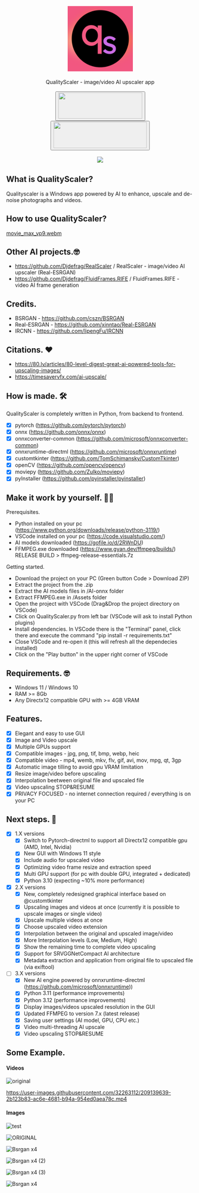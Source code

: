 <!DOCTYPE html>
<html>
<body>
    <div align="center">    
        <img src="https://github.com/Djdefrag/QualityScaler/blob/main/Assets/logo.png" width="175"> 
        <br><br> QualityScaler - image/video AI upscaler app <br><br>
        <a href="https://jangystudio.itch.io/qualityscaler">
            <button>
                <img src="https://static.itch.io/images/badge-color.svg" width="225" height="70">
            </button>     
        </a>
        <a href="https://store.steampowered.com/app/2463110/QualityScaler/">
            <button>
                 <img src="https://images.squarespace-cdn.com/content/v1/5b45fae8b98a78d9d80b9c5c/1531959264455-E7B8MJ3VMPX0593VGCZG/button-steam-available-fixed-2.png" width="250" height="70">
            </button>                 
        </a>
    </div>
    <br>
    <div align="center">
        <img src="https://github.com/user-attachments/assets/16d1d2f6-1ffe-4ac5-863e-29058bdb6b9d">
    </div>
</body>
</html>


## What is QualityScaler?
Qualityscaler is a Windows app powered by AI to enhance, upscale and de-noise photographs and videos.

## How to use QualityScaler?
[movie_max_vp9.webm](https://github.com/user-attachments/assets/4a1984be-c8c8-464b-a3d1-43445635b165)

## Other AI projects.🤓
- https://github.com/Djdefrag/RealScaler / RealScaler - image/video AI upscaler (Real-ESRGAN)
- https://github.com/Djdefrag/FluidFrames.RIFE / FluidFrames.RIFE - video AI frame generation

## Credits.
- BSRGAN - https://github.com/cszn/BSRGAN
- Real-ESRGAN - https://github.com/xinntao/Real-ESRGAN
- IRCNN - https://github.com/lipengFu/IRCNN

## Citations. ❤
- https://80.lv/articles/80-level-digest-great-ai-powered-tools-for-upscaling-images/
- https://timesavervfx.com/ai-upscale/

## How is made. 🛠
QualityScaler is completely written in Python, from backend to frontend. 
- [x] pytorch (https://github.com/pytorch/pytorch)
- [x] onnx (https://github.com/onnx/onnx)
- [x] onnxconverter-common (https://github.com/microsoft/onnxconverter-common)
- [x] onnxruntime-directml (https://github.com/microsoft/onnxruntime)
- [x] customtkinter (https://github.com/TomSchimansky/CustomTkinter)
- [x] openCV (https://github.com/opencv/opencv)
- [x] moviepy (https://github.com/Zulko/moviepy)
- [x] pyInstaller (https://github.com/pyinstaller/pyinstaller)

## Make it work by yourself. 👨‍💻
Prerequisites.
- Python installed on your pc (https://www.python.org/downloads/release/python-3119/)
- VSCode installed on your pc (https://code.visualstudio.com/)
- AI models downloaded (https://gofile.io/d/2RWnDU)
- FFMPEG.exe downloaded (https://www.gyan.dev/ffmpeg/builds/) RELEASE BUILD > ffmpeg-release-essentials.7z

Getting started.
- Download the project on your PC (Green button Code > Download ZIP)
- Extract the project from the .zip
- Extract the AI models files in /AI-onnx folder
- Extract FFMPEG.exe in /Assets folder
- Open the project with VSCode (Drag&Drop the project directory on VSCode)
- Click on QualityScaler.py from left bar (VSCode will ask to install Python plugins)
- Install dependencies. In VSCode there is the "Terminal" panel, click there and execute the command "pip install -r requirements.txt"
- Close VSCode and re-open it (this will refresh all the dependecies installed)
- Click on the "Play button" in the upper right corner of VSCode

## Requirements. 🤓
- Windows 11 / Windows 10
- RAM >= 8Gb
- Any Directx12 compatible GPU with  >=  4GB VRAM

## Features.
- [x] Elegant and easy to use GUI
- [x] Image and Video upscale
- [x] Multiple GPUs support
- [x] Compatible images - jpg, png, tif, bmp, webp, heic
- [x] Compatible video - mp4, wemb, mkv, flv, gif, avi, mov, mpg, qt, 3gp
- [x] Automatic image tilling to avoid gpu VRAM limitation
- [x] Resize image/video before upscaling
- [x] Interpolation beetween original file and upscaled file
- [x] Video upscaling STOP&RESUME
- [x] PRIVACY FOCUSED - no internet connection required / everything is on your PC

## Next steps. 🤫
- [x] 1.X versions
    - [x] Switch to Pytorch-directml to support all Directx12 compatible gpu (AMD, Intel, Nvidia)
    - [x] New GUI with Windows 11 style
    - [x] Include audio for upscaled video
    - [x] Optimizing video frame resize and extraction speed
    - [x] Multi GPU support (for pc with double GPU, integrated + dedicated)
    - [x] Python 3.10 (expecting ~10% more performance)
- [x] 2.X versions
    - [x] New, completely redesigned graphical interface based on @customtkinter
    - [x] Upscaling images and videos at once (currently it is possible to upscale images or single video)
    - [x] Upscale multiple videos at once
    - [x] Choose upscaled video extension
    - [x] Interpolation between the original and upscaled image/video
    - [x] More Interpolation levels (Low, Medium, High)
    - [x] Show the remaining time to complete video upscaling
    - [x] Support for SRVGGNetCompact AI architecture
    - [x] Metadata extraction and application from original file to upscaled file (via exiftool)
- [ ] 3.X versions
    - [x] New AI engine powered by onnxruntime-directml (https://github.com/microsoft/onnxruntime))
    - [x] Python 3.11 (performance improvements)
    - [x] Python 3.12 (performance improvements)
    - [x] Display images/videos upscaled resolution in the GUI
    - [x] Updated FFMPEG to version 7.x (latest release)
    - [x] Saving user settings (AI model, GPU, CPU  etc.)
    - [x] Video multi-threading AI upscale 
    - [x] Video upscaling STOP&RESUME

## Some Example.

#### Videos
![original](https://user-images.githubusercontent.com/32263112/209139620-bdd028f8-d5fc-40de-8f3d-6b80a14f8aab.gif)

https://user-images.githubusercontent.com/32263112/209139639-2b123b83-ac6e-4681-b94a-954ed0aea78c.mp4

#### Images
![test](https://user-images.githubusercontent.com/32263112/166690007-f1601487-7b94-4f2c-b4e2-436bc189a26e.png)

![ORIGINAL](https://user-images.githubusercontent.com/32263112/226847190-e4dbda21-8896-456d-8120-3137f3d2ac62.png)

![Bsrgan x4](https://user-images.githubusercontent.com/32263112/168884625-c869baee-4cca-4a33-bdad-b65d9c29889d.png)

![Bsrgan x4 (2)](https://user-images.githubusercontent.com/32263112/197983965-40785dbd-78c6-48a0-a1eb-39d9c3278f42.png)

![Bsrgan x4 (3)](https://user-images.githubusercontent.com/32263112/197983979-5857a855-d402-4fab-9217-ee5bd057bd01.png)

![Bsrgan x4](https://user-images.githubusercontent.com/32263112/198290909-277e176e-ccb4-4a4b-8531-b182a18d566a.png)


